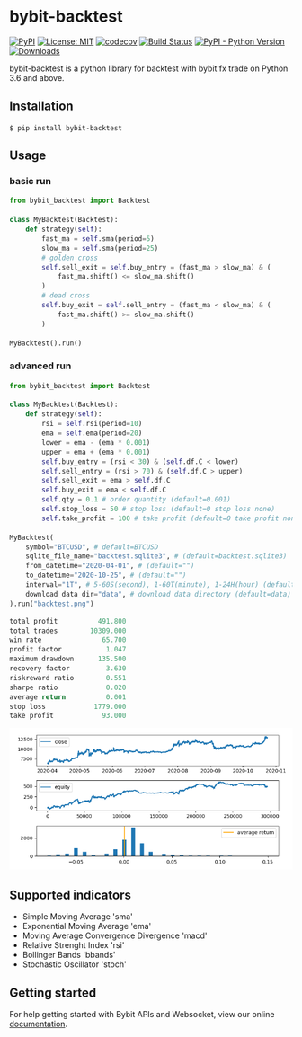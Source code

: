 # bybit-backtest

[![PyPI](https://img.shields.io/pypi/v/bybit-backtest)](https://pypi.org/project/bybit-backtest/)
[![License: MIT](https://img.shields.io/badge/License-MIT-yellow.svg)](https://opensource.org/licenses/MIT)
[![codecov](https://codecov.io/gh/10mohi6/bybit-backtest-python/branch/master/graph/badge.svg)](https://codecov.io/gh/10mohi6/bybit-backtest-python)
[![Build Status](https://travis-ci.com/10mohi6/bybit-backtest-python.svg?branch=master)](https://travis-ci.com/10mohi6/bybit-backtest-python)
[![PyPI - Python Version](https://img.shields.io/pypi/pyversions/bybit-backtest)](https://pypi.org/project/bybit-backtest/)
[![Downloads](https://pepy.tech/badge/bybit-backtest)](https://pepy.tech/project/bybit-backtest)

bybit-backtest is a python library for backtest with bybit fx trade on Python 3.6 and above.


## Installation

    $ pip install bybit-backtest

## Usage

### basic run
```python
from bybit_backtest import Backtest

class MyBacktest(Backtest):
    def strategy(self):
        fast_ma = self.sma(period=5)
        slow_ma = self.sma(period=25)
        # golden cross
        self.sell_exit = self.buy_entry = (fast_ma > slow_ma) & (
            fast_ma.shift() <= slow_ma.shift()
        )
        # dead cross
        self.buy_exit = self.sell_entry = (fast_ma < slow_ma) & (
            fast_ma.shift() >= slow_ma.shift()
        )

MyBacktest().run()
```

### advanced run
```python
from bybit_backtest import Backtest

class MyBacktest(Backtest):
    def strategy(self):
        rsi = self.rsi(period=10)
        ema = self.ema(period=20)
        lower = ema - (ema * 0.001)
        upper = ema + (ema * 0.001)
        self.buy_entry = (rsi < 30) & (self.df.C < lower)
        self.sell_entry = (rsi > 70) & (self.df.C > upper)
        self.sell_exit = ema > self.df.C
        self.buy_exit = ema < self.df.C
        self.qty = 0.1 # order quantity (default=0.001)
        self.stop_loss = 50 # stop loss (default=0 stop loss none)
        self.take_profit = 100 # take profit (default=0 take profit none)

MyBacktest(
    symbol="BTCUSD", # default=BTCUSD
    sqlite_file_name="backtest.sqlite3", # (default=backtest.sqlite3)
    from_datetime="2020-04-01", # (default="")
    to_datetime="2020-10-25", # (default="")
    interval="1T", # 5-60S(second), 1-60T(minute), 1-24H(hour) (default=1T)
    download_data_dir="data", # download data directory (default=data)
).run("backtest.png")
```
```python
total profit          491.800
total trades        10309.000
win rate               65.700
profit factor           1.047
maximum drawdown      135.500
recovery factor         3.630
riskreward ratio        0.551
sharpe ratio            0.020
average return          0.001
stop loss            1779.000
take profit            93.000
```
![backtest.png](https://raw.githubusercontent.com/10mohi6/bybit-backtest-python/master/tests/backtest.png)


## Supported indicators
- Simple Moving Average 'sma'
- Exponential Moving Average 'ema'
- Moving Average Convergence Divergence 'macd'
- Relative Strenght Index 'rsi'
- Bollinger Bands 'bbands'
- Stochastic Oscillator 'stoch'


## Getting started
For help getting started with Bybit APIs and Websocket, view our online [documentation](https://bybit-exchange.github.io/docs/inverse/#t-introduction).

